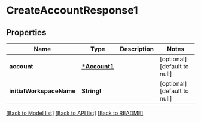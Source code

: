 # CreateAccountResponse1

## Properties
Name | Type | Description | Notes
------------ | ------------- | ------------- | -------------
**account** | [***Account1**](Account1.md) |  | [optional] [default to null]
**initialWorkspaceName** | **String!** |  | [optional] [default to null]

[[Back to Model list]](../README.md#documentation-for-models) [[Back to API list]](../README.md#documentation-for-api-endpoints) [[Back to README]](../README.md)


